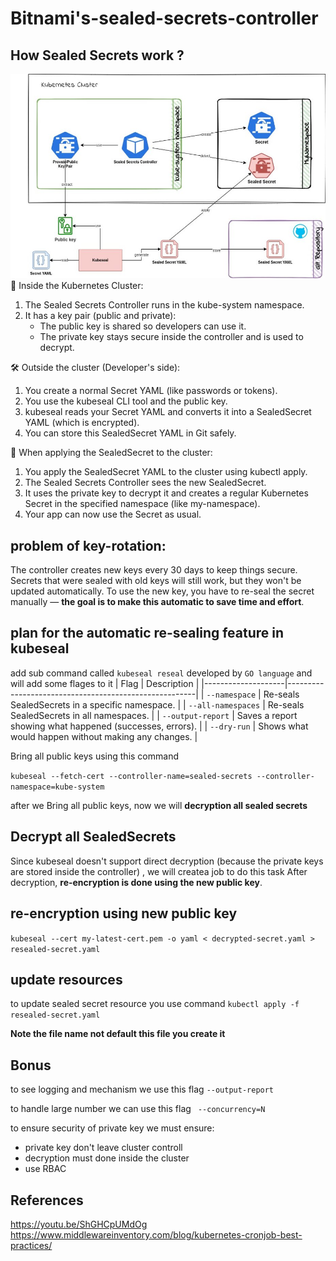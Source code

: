 # Bitnami's-sealed-secrets-controller
## How Sealed Secrets work ?
![image alt](https://github.com/Ahmed-wa7eed/Bitnami-s-sealed-secrets-controller/blob/main/how%20Sealed%20Secrets%20work.jpg?raw=true)
🔐 Inside the Kubernetes Cluster:
1. The Sealed Secrets Controller runs in the kube-system namespace.
2. It has a key pair (public and private):
   - The public key is shared so developers can use it.
   - The private key stays secure inside the controller and is used to decrypt.

🛠️ Outside the cluster (Developer's side):
1. You create a normal Secret YAML (like passwords or tokens).
2. You use the kubeseal CLI tool and the public key.
3. kubeseal reads your Secret YAML and converts it into a SealedSecret YAML (which is encrypted).
4. You can store this SealedSecret YAML in Git safely.

🔁 When applying the SealedSecret to the cluster:
1. You apply the SealedSecret YAML to the cluster using kubectl apply.
2. The Sealed Secrets Controller sees the new SealedSecret.
3. It uses the private key to decrypt it and creates a regular Kubernetes Secret in the specified namespace (like my-namespace).
4. Your app can now use the Secret as usual.

## problem of key-rotation:
The controller creates new keys every 30 days to keep things secure. Secrets that were sealed with old keys will still work, but they won't be updated automatically. To use the new key, you have to re-seal the secret manually — **the goal is to make this automatic to save time and effort**.
## plan for the automatic re-sealing feature in kubeseal
add sub command called `kubeseal reseal` developed by `GO language` and will add some flages to it
| Flag               | Description                                           |
|--------------------|-------------------------------------------------------|
| `--namespace`       | Re-seals SealedSecrets in a specific namespace.       |
| `--all-namespaces`  | Re-seals SealedSecrets in all namespaces.             |
| `--output-report`   | Saves a report showing what happened (successes, errors). |
| `--dry-run`         | Shows what would happen without making any changes.   |

Bring all public keys using this command

`
kubeseal --fetch-cert --controller-name=sealed-secrets --controller-namespace=kube-system
`

after we Bring all public keys, now we will **decryption all sealed secrets**

## Decrypt all SealedSecrets
Since kubeseal doesn't support direct decryption (because the private keys are stored inside the controller) , we will createa job to do this task
After decryption, **re-encryption is done using the new public key**.

## re-encryption using new public key

`
kubeseal --cert my-latest-cert.pem -o yaml < decrypted-secret.yaml > resealed-secret.yaml
`
## update resources
to update sealed secret resource you use command `kubectl apply -f resealed-secret.yaml`

**Note the file name not default this file you create it**
## Bonus
to see logging and mechanism we use this flag `--output-report`

to handle large number we can use this flag ` --concurrency=N`

to ensure security of private key we must ensure:
- private key don't leave cluster controll
- decryption must done inside the cluster
- use RBAC

## References 
https://youtu.be/ShGHCpUMdOg
https://www.middlewareinventory.com/blog/kubernetes-cronjob-best-practices/







